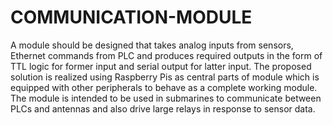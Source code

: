 # COMMUNICATION-MODULE
A module should be designed that takes analog inputs from sensors, Ethernet  commands  from  PLC  and  produces  required  outputs  in  the  form  of  TTL  logic  for  former input and serial output for latter input. The proposed solution is realized using  Raspberry Pis as central parts of module which is equipped with other peripherals to  behave  as  a  complete  working  module.  The  module  is  intended  to  be  used  in  submarines to communicate between PLCs and antennas and also drive large relays in  response to sensor data.
